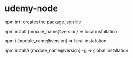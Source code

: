 # udemy-node

npm init: creates the package.json file

npm install {module_name@version}       => local installation

npm i {module_name@version}             => local installation

npm install/i {module_name@version} -g  => global installation

